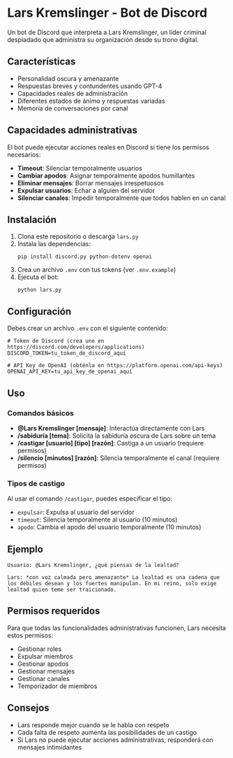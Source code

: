 # Lars Kremslinger - Bot de Discord

Un bot de Discord que interpreta a Lars Kremslinger, un líder criminal despiadado que administra su organización desde su trono digital.

## Características

- Personalidad oscura y amenazante
- Respuestas breves y contundentes usando GPT-4
- Capacidades reales de administración
- Diferentes estados de ánimo y respuestas variadas
- Memoria de conversaciones por canal

## Capacidades administrativas

El bot puede ejecutar acciones reales en Discord si tiene los permisos necesarios:

- **Timeout**: Silenciar temporalmente usuarios
- **Cambiar apodos**: Asignar temporalmente apodos humillantes
- **Eliminar mensajes**: Borrar mensajes irrespetuosos
- **Expulsar usuarios**: Echar a alguien del servidor
- **Silenciar canales**: Impedir temporalmente que todos hablen en un canal

## Instalación

1. Clona este repositorio o descarga `lars.py`
2. Instala las dependencias:
   ```
   pip install discord.py python-dotenv openai
   ```
3. Crea un archivo `.env` con tus tokens (ver `.env.example`)
4. Ejecuta el bot:
   ```
   python lars.py
   ```

## Configuración

Debes crear un archivo `.env` con el siguiente contenido:

```
# Token de Discord (crea uno en https://discord.com/developers/applications)
DISCORD_TOKEN=tu_token_de_discord_aquí

# API Key de OpenAI (obténla en https://platform.openai.com/api-keys)
OPENAI_API_KEY=tu_api_key_de_openai_aquí
```

## Uso

### Comandos básicos

- **@Lars Kremslinger [mensaje]**: Interactúa directamente con Lars
- **/sabiduría [tema]**: Solicita la sabiduría oscura de Lars sobre un tema
- **/castigar [usuario] [tipo] [razón]**: Castiga a un usuario (requiere permisos)
- **/silencio [minutos] [razón]**: Silencia temporalmente el canal (requiere permisos)

### Tipos de castigo

Al usar el comando `/castigar`, puedes especificar el tipo:
- `expulsar`: Expulsa al usuario del servidor
- `timeout`: Silencia temporalmente al usuario (10 minutos)
- `apodo`: Cambia el apodo del usuario temporalmente (10 minutos)

## Ejemplo

```
Usuario: @Lars Kremslinger, ¿qué piensas de la lealtad?

Lars: *con voz calmada pero amenazante* La lealtad es una cadena que los débiles desean y los fuertes manipulan. En mi reino, solo exige lealtad quien teme ser traicionado.
```

## Permisos requeridos

Para que todas las funcionalidades administrativas funcionen, Lars necesita estos permisos:

- Gestionar roles
- Expulsar miembros
- Gestionar apodos
- Gestionar mensajes
- Gestionar canales
- Temporizador de miembros

## Consejos

- Lars responde mejor cuando se le habla con respeto
- Cada falta de respeto aumenta las posibilidades de un castigo
- Si Lars no puede ejecutar acciones administrativas, responderá con mensajes intimidantes